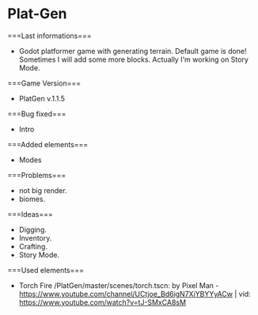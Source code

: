 # Plat-Gen

===Last informations===
 - Godot platformer game with generating terrain. Default game is done! Sometimes I will add some more blocks. Actually I'm working on Story Mode.

===Game Version=== 
 - PlatGen v.1.1.5



===Bug fixed===
 - Intro

===Added elements===
 - Modes

===Problems===
 - not big render.
 - biomes.

===Ideas===
 - Digging.
 - Inventory.
 - Crafting.
 - Story Mode.
 
===Used elements===
 - Torch Fire /PlatGen/master/scenes/torch.tscn: by Pixel Man - https://www.youtube.com/channel/UCtjoe_Bd6igN7XiYBYYyACw | vid: https://www.youtube.com/watch?v=tJ-SMxCA8sM

